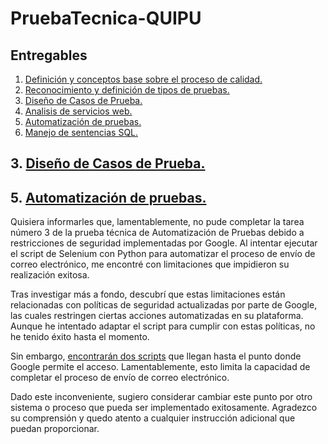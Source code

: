 # PruebaTecnica-QUIPU

## Entregables

1. [Definición y conceptos base sobre el proceso de calidad.](Definición-y-conceptos-base-sobre-el-proceso-de-calidad)
2. [Reconocimiento y definición de tipos de pruebas.](Reconocimiento-y-definición-de-tipos-de-pruebas)
3. [Diseño de Casos de Prueba.](Diseño-de-Casos-de-Prueba)
4. [Analisis de servicios web.](Analisis-de-servicios-web)
5. [Automatización de pruebas.](Automatización-de-pruebas)
6. [Manejo de sentencias SQL.](Manejo-de-sentencias-SQL)

## 3. [Diseño de Casos de Prueba.](Diseño-de-Casos-de-Prueba)



## 5. [Automatización de pruebas.](Automatización-de-pruebas)
    
Quisiera informarles que, lamentablemente, no pude completar la tarea número 3 de la prueba técnica de Automatización de Pruebas debido a restricciones de seguridad implementadas por Google. Al intentar ejecutar el script de Selenium con Python para automatizar el proceso de envío de correo electrónico, me encontré con limitaciones que impidieron su realización exitosa.

Tras investigar más a fondo, descubrí que estas limitaciones están relacionadas con políticas de seguridad actualizadas por parte de Google, las cuales restringen ciertas acciones automatizadas en su plataforma. Aunque he intentado adaptar el script para cumplir con estas políticas, no he tenido éxito hasta el momento.

Sin embargo, [encontrarán dos scripts](Automatización-de-pruebas/AutomatizaciónPruebaQUIPU/) que llegan hasta el punto donde Google permite el acceso. Lamentablemente, esto limita la capacidad de completar el proceso de envío de correo electrónico.

Dado este inconveniente, sugiero considerar cambiar este punto por otro sistema o proceso que pueda ser implementado exitosamente. Agradezco su comprensión y quedo atento a cualquier instrucción adicional que puedan proporcionar.
    
